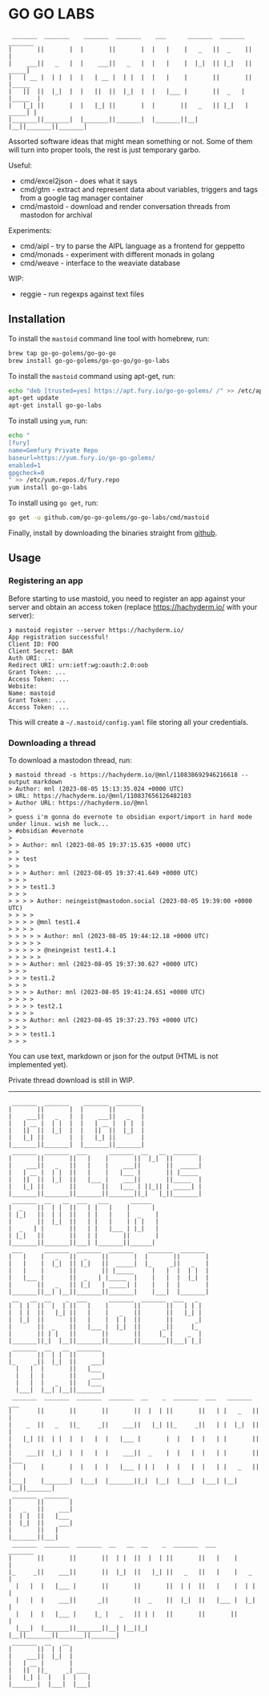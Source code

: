 # GO GO LABS

```
 _______  _______    _______  _______    ___      _______  _______  _______ 
|       ||       |  |       ||       |  |   |    |   _   ||  _    ||       |
|    ___||   _   |  |    ___||   _   |  |   |    |  |_|  || |_|   ||  _____|
|   | __ |  | |  |  |   | __ |  | |  |  |   |    |       ||       || |_____ 
|   ||  ||  |_|  |  |   ||  ||  |_|  |  |   |___ |       ||  _   | |_____  |
|   |_| ||       |  |   |_| ||       |  |       ||   _   || |_|   | _____| |
|_______||_______|  |_______||_______|  |_______||__| |__||_______||_______|
```

Assorted software ideas that might mean something or not. Some of them will turn into proper tools,
the rest is just temporary garbo.

Useful:

- cmd/excel2json - does what it says
- cmd/gtm - extract and represent data about variables, triggers and tags from a google tag manager container
- cmd/mastoid - download and render conversation threads from mastodon for archival

Experiments:

- cmd/aipl - try to parse the AIPL language as a frontend for geppetto
- cmd/monads - experiment with different monads in golang
- cmd/weave - interface to the weaviate database

WIP:

- reggie - run regexps against text files

## Installation

To install the `mastoid` command line tool with homebrew, run:

```bash
brew tap go-go-golems/go-go-go
brew install go-go-golems/go-go-go/go-go-labs
```

To install the `mastoid` command using apt-get, run:

```bash
echo "deb [trusted=yes] https://apt.fury.io/go-go-golems/ /" >> /etc/apt/sources.list.d/fury.list
apt-get update
apt-get install go-go-labs
```

To install using `yum`, run:

```bash
echo "
[fury]
name=Gemfury Private Repo
baseurl=https://yum.fury.io/go-go-golems/
enabled=1
gpgcheck=0
" >> /etc/yum.repos.d/fury.repo
yum install go-go-labs
```

To install using `go get`, run:

```bash
go get -u github.com/go-go-golems/go-go-labs/cmd/mastoid
```

Finally, install by downloading the binaries straight from [github](https://github.com/go-go-golems/go-go-labs/releases).

## Usage

### Registering an app

Before starting to use mastoid, you need to register an app against your server and obtain
an access token (replace https://hachyderm.io/ with your server):

```
❯ mastoid register --server https://hachyderm.io/
App registration successful!
Client ID: FOO
Client Secret: BAR
Auth URI: ...
Redirect URI: urn:ietf:wg:oauth:2.0:oob
Grant Token: ...
Access Token: ...
Website: 
Name: mastoid
Grant Token: ...
Access Token: ...

```

This will create a `~/.mastoid/config.yaml` file storing all your credentials.

### Downloading a thread

To download a mastodon thread, run:

```
❯ mastoid thread -s https://hachyderm.io/@mnl/110838692946216618 --output markdown 
> Author: mnl (2023-08-05 15:13:35.024 +0000 UTC)
> URL: https://hachyderm.io/@mnl/110837656126482103
> Author URL: https://hachyderm.io/@mnl
> 
> guess i'm gonna do evernote to obsidian export/import in hard mode under linux. wish me luck...
> #obsidian #evernote
> 
> > Author: mnl (2023-08-05 19:37:15.635 +0000 UTC)
> > 
> > test
> > 
> > > Author: mnl (2023-08-05 19:37:41.649 +0000 UTC)
> > > 
> > > test1.3
> > > 
> > > > Author: neingeist@mastodon.social (2023-08-05 19:39:00 +0000 UTC)
> > > > 
> > > > @mnl test1.4
> > > > 
> > > > > Author: mnl (2023-08-05 19:44:12.18 +0000 UTC)
> > > > > 
> > > > > @neingeist test1.4.1
> > > > > 
> > > Author: mnl (2023-08-05 19:37:30.627 +0000 UTC)
> > > 
> > > test1.2
> > > 
> > > > Author: mnl (2023-08-05 19:41:24.651 +0000 UTC)
> > > > 
> > > > test2.1
> > > > 
> > > Author: mnl (2023-08-05 19:37:23.793 +0000 UTC)
> > > 
> > > test1.1
> > > 
```

You can use text, markdown or json for the output (HTML is not implemented yet).

Private thread download is still in WIP.

---

```
 _______  _______    _______  _______ 
|       ||       |  |       ||       |
|    ___||   _   |  |    ___||   _   |
|   | __ |  | |  |  |   | __ |  | |  |
|   ||  ||  |_|  |  |   ||  ||  |_|  |
|   |_| ||       |  |   |_| ||       |
|_______||_______|  |_______||_______|
 _______  _______  ___      _______  __   __  _______ 
|       ||       ||   |    |       ||  |_|  ||       |
|    ___||   _   ||   |    |    ___||       ||  _____|
|   | __ |  | |  ||   |    |   |___ |       || |_____ 
|   ||  ||  |_|  ||   |___ |    ___||       ||_____  |
|   |_| ||       ||       ||   |___ | ||_|| | _____| |
|_______||_______||_______||_______||_|   |_||_______|
 _______  __   __  ___   ___      ______  
|  _    ||  | |  ||   | |   |    |      | 
| |_|   ||  | |  ||   | |   |    |  _    |
|       ||  |_|  ||   | |   |    | | |   |
|  _   | |       ||   | |   |___ | |_|   |
| |_|   ||       ||   | |       ||       |
|_______||_______||___| |_______||______| 
 ___      _______  _______  _______    _______  _______ 
|   |    |   _   ||  _    ||       |  |       ||       |
|   |    |  |_|  || |_|   ||  _____|  |_     _||   _   |
|   |    |       ||       || |_____     |   |  |  | |  |
|   |___ |       ||  _   | |_____  |    |   |  |  |_|  |
|       ||   _   || |_|   | _____| |    |   |  |       |
|_______||__| |__||_______||_______|    |___|  |_______|
 __   __  __    _  ___      _______  _______  ___   _ 
|  | |  ||  |  | ||   |    |       ||       ||   | | |
|  | |  ||   |_| ||   |    |   _   ||       ||   |_| |
|  |_|  ||       ||   |    |  | |  ||       ||      _|
|       ||  _    ||   |___ |  |_|  ||      _||     |_ 
|       || | |   ||       ||       ||     |_ |    _  |
|_______||_|  |__||_______||_______||_______||___| |_|
 _______  __   __  _______ 
|       ||  | |  ||       |
|_     _||  |_|  ||    ___|
  |   |  |       ||   |___ 
  |   |  |       ||    ___|
  |   |  |   _   ||   |___ 
  |___|  |__| |__||_______|
 _______  _______  _______  _______  __    _  _______  ___   _______  ___     
|       ||       ||       ||       ||  |  | ||       ||   | |   _   ||   |    
|    _  ||   _   ||_     _||    ___||   |_| ||_     _||   | |  |_|  ||   |    
|   |_| ||  | |  |  |   |  |   |___ |       |  |   |  |   | |       ||   |    
|    ___||  |_|  |  |   |  |    ___||  _    |  |   |  |   | |       ||   |___ 
|   |    |       |  |   |  |   |___ | | |   |  |   |  |   | |   _   ||       |
|___|    |_______|  |___|  |_______||_|  |__|  |___|  |___| |__| |__||_______|
 _______  _______ 
|       ||       |
|   _   ||    ___|
|  | |  ||   |___ 
|  |_|  ||    ___|
|       ||   |    
|_______||___|    
 _______  _______  _______  __   __  __    _  _______  ___      _______ 
|       ||       ||       ||  | |  ||  |  | ||       ||   |    |       |
|_     _||    ___||       ||  |_|  ||   |_| ||   _   ||   |    |   _   |
  |   |  |   |___ |       ||       ||       ||  | |  ||   |    |  | |  |
  |   |  |    ___||      _||       ||  _    ||  |_|  ||   |___ |  |_|  |
  |   |  |   |___ |     |_ |   _   || | |   ||       ||       ||       |
  |___|  |_______||_______||__| |__||_|  |__||_______||_______||_______|
 _______  __   __       
|       ||  | |  |      
|    ___||  |_|  |      
|   | __ |       |      
|   ||  ||_     _| ___  
|   |_| |  |   |  |   | 
|_______|  |___|  |___| 
```
